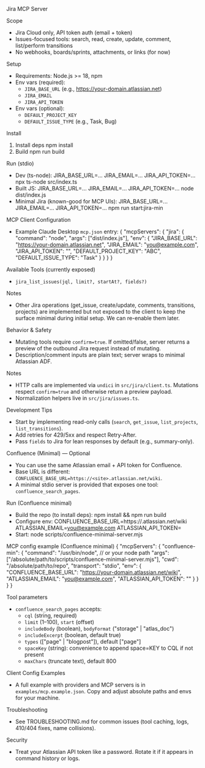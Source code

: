 Jira MCP Server

Scope
- Jira Cloud only, API token auth (email + token)
- Issues-focused tools: search, read, create, update, comment, list/perform transitions
- No webhooks, boards/sprints, attachments, or links (for now)

Setup
- Requirements: Node.js >= 18, npm
- Env vars (required):
  - `JIRA_BASE_URL` (e.g., https://your-domain.atlassian.net)
  - `JIRA_EMAIL`
  - `JIRA_API_TOKEN`
- Env vars (optional):
  - `DEFAULT_PROJECT_KEY`
  - `DEFAULT_ISSUE_TYPE` (e.g., Task, Bug)

Install
1) Install deps
   npm install
2) Build
   npm run build

Run (stdio)
- Dev (ts-node):
  JIRA_BASE_URL=... JIRA_EMAIL=... JIRA_API_TOKEN=... npx ts-node src/index.ts
- Built JS:
  JIRA_BASE_URL=... JIRA_EMAIL=... JIRA_API_TOKEN=... node dist/index.js
 - Minimal Jira (known-good for MCP UIs):
   JIRA_BASE_URL=... JIRA_EMAIL=... JIRA_API_TOKEN=... npm run start:jira-min

MCP Client Configuration
- Example Claude Desktop `mcp.json` entry:
  {
    "mcpServers": {
      "jira": {
        "command": "node",
        "args": ["dist/index.js"],
        "env": {
          "JIRA_BASE_URL": "https://your-domain.atlassian.net",
          "JIRA_EMAIL": "you@example.com",
          "JIRA_API_TOKEN": "<token>",
          "DEFAULT_PROJECT_KEY": "ABC",
          "DEFAULT_ISSUE_TYPE": "Task"
        }
      }
    }
  }

Available Tools (currently exposed)
- `jira_list_issues(jql, limit?, startAt?, fields?)`

Notes
- Other Jira operations (get_issue, create/update, comments, transitions, projects) are implemented but not exposed to the client to keep the surface minimal during initial setup. We can re-enable them later.

Behavior & Safety
- Mutating tools require `confirm=true`. If omitted/false, server returns a preview of the outbound Jira request instead of mutating.
- Description/comment inputs are plain text; server wraps to minimal Atlassian ADF.

Notes
- HTTP calls are implemented via `undici` in `src/jira/client.ts`. Mutations respect `confirm=true` and otherwise return a preview payload.
- Normalization helpers live in `src/jira/issues.ts`.

Development Tips
- Start by implementing read-only calls (`search`, `get_issue`, `list_projects`, `list_transitions`).
- Add retries for 429/5xx and respect Retry-After.
- Pass `fields` to Jira for lean responses by default (e.g., summary-only).

Confluence (Minimal) — Optional
- You can use the same Atlassian email + API token for Confluence.
- Base URL is different: `CONFLUENCE_BASE_URL=https://<site>.atlassian.net/wiki`.
- A minimal stdio server is provided that exposes one tool: `confluence_search_pages`.

Run (Confluence minimal)
- Build the repo (to install deps):
  npm install && npm run build
- Configure env:
  CONFLUENCE_BASE_URL=https://<site>.atlassian.net/wiki
  ATLASSIAN_EMAIL=you@example.com
  ATLASSIAN_API_TOKEN=<token>
- Start:
  node scripts/confluence-minimal-server.mjs

MCP config example (Confluence minimal)
{
  "mcpServers": {
    "confluence-min": {
      "command": "/usr/bin/node", // or your node path
      "args": ["/absolute/path/to/scripts/confluence-minimal-server.mjs"],
      "cwd": "/absolute/path/to/repo",
      "transport": "stdio",
      "env": {
        "CONFLUENCE_BASE_URL": "https://your-domain.atlassian.net/wiki",
        "ATLASSIAN_EMAIL": "you@example.com",
        "ATLASSIAN_API_TOKEN": "<token>"
      }
    }
  }
}

Tool parameters
- `confluence_search_pages` accepts:
  - `cql` (string, required)
  - `limit` (1–100), `start` (offset)
  - `includeBody` (boolean), `bodyFormat` ("storage" | "atlas_doc")
  - `includeExcerpt` (boolean, default true)
  - `types` (["page" | "blogpost"]), default ["page"]
  - `spaceKey` (string): convenience to append space=KEY to CQL if not present
  - `maxChars` (truncate text), default 800

Client Config Examples
- A full example with providers and MCP servers is in `examples/mcp.example.json`. Copy and adjust absolute paths and envs for your machine.

Troubleshooting
- See TROUBLESHOOTING.md for common issues (tool caching, logs, 410/404 fixes, name collisions).

Security
- Treat your Atlassian API token like a password. Rotate it if it appears in command history or logs.
